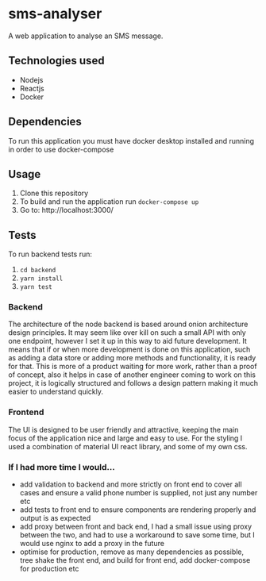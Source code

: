 # sms-analyser
A web application to analyse an SMS message.

## Technologies used
- Nodejs
- Reactjs
- Docker

## Dependencies
To run this application you must have docker desktop installed and running in order to use docker-compose

## Usage
1. Clone this repository
2. To build and run the application run `docker-compose up`
3. Go to: http://localhost:3000/

## Tests
To run backend tests run:
1. `cd backend` 
2. `yarn install`
3. `yarn test`

### Backend
The architecture of the node backend is based around onion architecture design principles. It may seem like over kill on such a small API with only one endpoint, however I set it up in this way to aid future development. It means that if or when more development is done on this application, such as adding a data store or adding more methods and functionality, it is ready for that. This is more of a product waiting for more work, rather than a proof of concept, also it helps in case of another engineer coming to work on this project, it is logically structured and follows a design pattern making it much easier to understand quickly.

### Frontend
The UI is designed to be user friendly and attractive, keeping the main focus of the application nice and large and easy to use. For the styling I used a combination of material UI react library, and some of my own css.

### If I had more time I would...
- add validation to backend and more strictly on front end to cover all cases and ensure a valid phone number is supplied, not just any number etc
- add tests to front end to ensure components are rendering properly and output is as expected
- add proxy between front and back end, I had a small issue using proxy between the two, and had to use a workaround to save some time, but I would use nginx to add a proxy in the future
- optimise for production, remove as many dependencies as possible, tree shake the front end, and build for front end, add docker-compose for production etc
